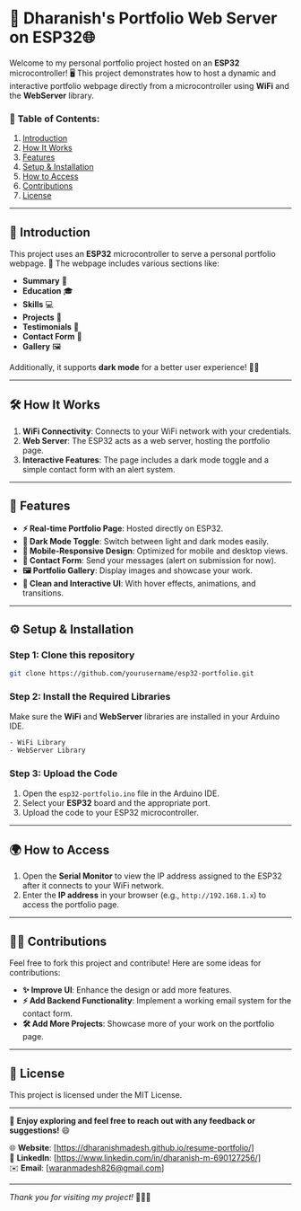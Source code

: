 
# 🚀 **Dharanish's Portfolio Web Server on ESP32**🌐

Welcome to my personal portfolio project hosted on an **ESP32** microcontroller! 🖥️ This project demonstrates how to host a dynamic and interactive portfolio webpage directly from a microcontroller using **WiFi** and the **WebServer** library. 

### 📑 **Table of Contents**:
1. [Introduction](#intro)
2. [How It Works](#how-it-works)
3. [Features](#features)
4. [Setup & Installation](#setup)
5. [How to Access](#how-to-access)
6. [Contributions](#contributions)
7. [License](#license)

---

## 📌 **Introduction** <a name="intro"></a>

This project uses an **ESP32** microcontroller to serve a personal portfolio webpage. 🌟 The webpage includes various sections like:

- **Summary** 📝
- **Education** 🎓
- **Skills** 💻
- **Projects** 🔧
- **Testimonials** 📣
- **Contact Form** 📧
- **Gallery** 🖼️

Additionally, it supports **dark mode** for a better user experience! 🌙✨

---

## 🛠️ **How It Works** <a name="how-it-works"></a>

1. **WiFi Connectivity**: Connects to your WiFi network with your credentials.
2. **Web Server**: The ESP32 acts as a web server, hosting the portfolio page.
3. **Interactive Features**: The page includes a dark mode toggle and a simple contact form with an alert system.

---

## 🌟 **Features** <a name="features"></a>

- **⚡ Real-time Portfolio Page**: Hosted directly on ESP32.
- **🌙 Dark Mode Toggle**: Switch between light and dark modes easily.
- **📱 Mobile-Responsive Design**: Optimized for mobile and desktop views.
- **💬 Contact Form**: Send your messages (alert on submission for now).
- **🖼️ Portfolio Gallery**: Display images and showcase your work.
- **🚀 Clean and Interactive UI**: With hover effects, animations, and transitions.

---

## ⚙️ **Setup & Installation** <a name="setup"></a>

### **Step 1**: Clone this repository

```bash
git clone https://github.com/yourusername/esp32-portfolio.git
```

### **Step 2**: Install the Required Libraries

Make sure the **WiFi** and **WebServer** libraries are installed in your Arduino IDE.

```bash
- WiFi Library
- WebServer Library
```

### **Step 3**: Upload the Code

1. Open the `esp32-portfolio.ino` file in the Arduino IDE.
2. Select your **ESP32** board and the appropriate port.
3. Upload the code to your ESP32 microcontroller.

---

## 🌍 **How to Access** <a name="how-to-access"></a>

1. Open the **Serial Monitor** to view the IP address assigned to the ESP32 after it connects to your WiFi network.
2. Enter the **IP address** in your browser (e.g., `http://192.168.1.x`) to access the portfolio page.

---

## 🧑‍💻 **Contributions** <a name="contributions"></a>

Feel free to fork this project and contribute! Here are some ideas for contributions:
- **✨ Improve UI**: Enhance the design or add more features.
- **⚡ Add Backend Functionality**: Implement a working email system for the contact form.
- **🛠️ Add More Projects**: Showcase more of your work on the portfolio page.

---

## 📜 **License** <a name="license"></a>

This project is licensed under the MIT License.

---

🎉 **Enjoy exploring and feel free to reach out with any feedback or suggestions!** 😄

🌐 **Website**: [https://dharanishmadesh.github.io/resume-portfolio/]  
🔗 **LinkedIn**: [https://www.linkedin.com/in/dharanish-m-690127256/]  
✉️ **Email**: [waranmadesh826@gmail.com]

---

_Thank you for visiting my project!_ 👨‍💻✨

```


